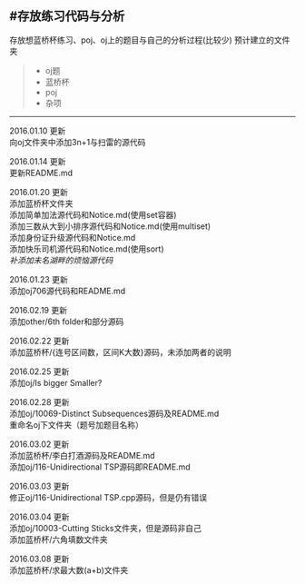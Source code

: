 #存放练习代码与分析
------
存放想蓝桥杯练习、poj、oj上的题目与自己的分析过程(比较少)
预计建立的文件夹
> * oj题
> * 蓝桥杯
> * poj
> * 杂项

------
2016.01.10  更新<br>
  向oj文件夹中添加3n+1与扫雷的源代码<br>

2016.01.14  更新<br>
  更新README.md<br>

2016.01.20  更新<br>
  添加蓝桥杯文件夹<br>
  添加简单加法源代码和Notice.md(使用set容器)<br>
  添加三数从大到小排序源代码和Notice.md(使用multiset)<br>
  添加身份证升级源代码和Notice.md<br>
  添加快乐司机源代码和Notice.md(使用sort)<br>
  *补添加未名湖畔的烦恼源代码*<br>

2016.01.23  更新<br>
  添加oj706源代码和README.md<br>

2016.02.19  更新<br>
  添加other/6th folder和部分源码

2016.02.22  更新<br>
  添加蓝桥杯/{连号区间数，区间K大数}源码，未添加两者的说明

2016.02.25  更新<br>
  添加oj/Is bigger Smaller?

2016.02.28  更新<br>
  添加oj/10069-Distinct Subsequences源码及README.md<br>
  重命名oj下文件夹（题号加题目名称）

2016.03.02  更新<br>
  添加蓝桥杯/李白打酒源码及README.md<br>
  添加oj/116-Unidirectional TSP源码即README.md

2016.03.03  更新<br>
  修正oj/116-Unidirectional TSP.cpp源码，但是仍有错误

2016.03.04  更新<br>
  添加oj/10003-Cutting Sticks文件夹，但是源码非自己<br>
  添加蓝桥杯/六角填数文件夹

2016.03.08  更新<br>
  添加蓝桥杯/求最大数(a+b)文件夹

